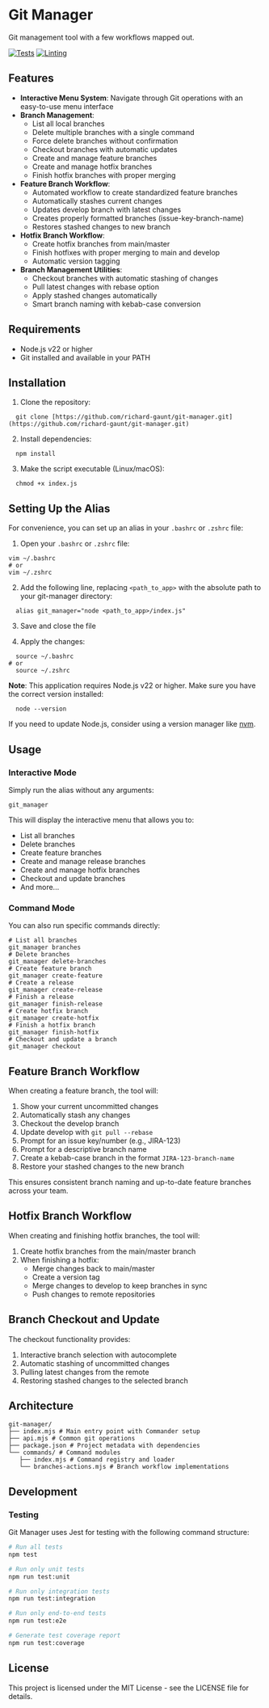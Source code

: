 # Git Manager

Git management tool with a few workflows mapped out.

[![Tests](https://github.com/richardgaunt/git-manager/actions/workflows/tests.yml/badge.svg)](https://github.com/richardgaunt/git-manager/actions/workflows/tests.yml)
[![Linting](https://github.com/richardgaunt/git-manager/actions/workflows/lint.yml/badge.svg)](https://github.com/richardgaunt/git-manager/actions/workflows/lint.yml)

## Features

- **Interactive Menu System**: Navigate through Git operations with an easy-to-use menu interface
- **Branch Management**:
  - List all local branches
  - Delete multiple branches with a single command
  - Force delete branches without confirmation
  - Checkout branches with automatic updates
  - Create and manage feature branches
  - Create and manage hotfix branches
  - Finish hotfix branches with proper merging
- **Feature Branch Workflow**:
  - Automated workflow to create standardized feature branches
  - Automatically stashes current changes
  - Updates develop branch with latest changes
  - Creates properly formatted branches (issue-key-branch-name)
  - Restores stashed changes to new branch
- **Hotfix Branch Workflow**:
  - Create hotfix branches from main/master
  - Finish hotfixes with proper merging to main and develop
  - Automatic version tagging
- **Branch Management Utilities**:
  - Checkout branches with automatic stashing of changes
  - Pull latest changes with rebase option
  - Apply stashed changes automatically
  - Smart branch naming with kebab-case conversion

## Requirements

- Node.js v22 or higher
- Git installed and available in your PATH

## Installation

1. Clone the repository:
```shell
  git clone [https://github.com/richard-gaunt/git-manager.git](https://github.com/richard-gaunt/git-manager.git)
```

2. Install dependencies:
```shell
  npm install
``` 

3. Make the script executable (Linux/macOS):
```shell
  chmod +x index.js
``` 

## Setting Up the Alias

For convenience, you can set up an alias in your `.bashrc` or `.zshrc` file:

1. Open your `.bashrc` or `.zshrc` file:
```shell
vim ~/.bashrc
# or
vim ~/.zshrc
``` 

2. Add the following line, replacing `<path_to_app>` with the absolute path to your git-manager directory:
```shell
  alias git_manager="node <path_to_app>/index.js"
``` 

3. Save and close the file

4. Apply the changes:
```shell
  source ~/.bashrc
# or
  source ~/.zshrc
``` 

**Note**: This application requires Node.js v22 or higher. Make sure you have the correct version installed:
```shell
  node --version
``` 

If you need to update Node.js, consider using a version manager like [nvm](https://github.com/nvm-sh/nvm).

## Usage

### Interactive Mode

Simply run the alias without any arguments:
```shell
git_manager
``` 

This will display the interactive menu that allows you to:
- List all branches
- Delete branches
- Create feature branches
- Create and manage release branches
- Create and manage hotfix branches
- Checkout and update branches
- And more...

### Command Mode

You can also run specific commands directly:
```shell
# List all branches
git_manager branches
# Delete branches
git_manager delete-branches
# Create feature branch
git_manager create-feature
# Create a release
git_manager create-release
# Finish a release
git_manager finish-release
# Create hotfix branch
git_manager create-hotfix
# Finish a hotfix branch
git_manager finish-hotfix
# Checkout and update a branch
git_manager checkout
``` 

## Feature Branch Workflow

When creating a feature branch, the tool will:

1. Show your current uncommitted changes
2. Automatically stash any changes
3. Checkout the develop branch
4. Update develop with `git pull --rebase`
5. Prompt for an issue key/number (e.g., JIRA-123)
6. Prompt for a descriptive branch name
7. Create a kebab-case branch in the format `JIRA-123-branch-name`
8. Restore your stashed changes to the new branch

This ensures consistent branch naming and up-to-date feature branches across your team.

## Hotfix Branch Workflow

When creating and finishing hotfix branches, the tool will:

1. Create hotfix branches from the main/master branch
2. When finishing a hotfix:
   - Merge changes back to main/master
   - Create a version tag
   - Merge changes to develop to keep branches in sync
   - Push changes to remote repositories

## Branch Checkout and Update

The checkout functionality provides:

1. Interactive branch selection with autocomplete
2. Automatic stashing of uncommitted changes
3. Pulling latest changes from the remote
4. Restoring stashed changes to the selected branch

## Architecture
```
git-manager/ 
├── index.mjs # Main entry point with Commander setup 
├── api.mjs # Common git operations 
├── package.json # Project metadata with dependencies 
└── commands/ # Command modules 
   ├── index.mjs # Command registry and loader 
   └── branches-actions.mjs # Branch workflow implementations
``` 

## Development

### Testing

Git Manager uses Jest for testing with the following command structure:

```bash
# Run all tests
npm test

# Run only unit tests
npm run test:unit

# Run only integration tests
npm run test:integration

# Run only end-to-end tests
npm run test:e2e

# Generate test coverage report
npm run test:coverage
```

## License

This project is licensed under the MIT License - see the LICENSE file for details.
